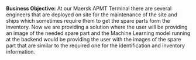 **Business Objective:**  At our Maersk APMT Terminal there are several engineers that are deployed on site for the maintenance of the site and ships which sometimes require them to get the spare parts form the inventory. Now we are providing a solution where the user will be providing an image of the needed spare part and the Machine Learning model running at the backend would be providing the user with the images of the spare part that are similar to the required one for the identification and inventory information.
